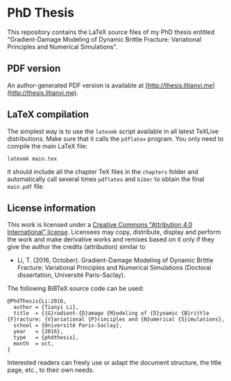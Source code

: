 # PhD Thesis

This repository contains the LaTeX source files of my PhD thesis entitled "Gradient-Damage Modeling of Dynamic Brittle Fracture: Variational Principles and Numerical Simulations".

## PDF version

An author-generated PDF version is available at [http://thesis.litianyi.me](http://thesis.litianyi.me).

## LaTeX compilation

The simplest way is to use the `latexmk` script available in all latest TeXLive distributions. Make sure that it calls the `pdflatex` program. You only need to compile the main LaTeX file:

```
latexmk main.tex
```

It should include all the chapter TeX files in the `chapters` folder and automatically call several times `pdflatex` and `biber` to obtain the final `main.pdf` file.

## License information

This work is licensed under a [Creative Commons "Attribution 4.0 International" license](https://creativecommons.org/licenses/by/4.0/deed.en). Licensees may copy, distribute, display and perform the work and make derivative works and remixes based on it only if they give the author the credits (attribution) similar to

- Li, T. (2016, October). Gradient-Damage Modeling of Dynamic Brittle Fracture: Variational Principles and Numerical Simulations (Doctoral dissertation, Université Paris-Saclay).

The following BiBTeX source code can be used:

```
@PhdThesis{Li:2016,
  author = {Tianyi Li},
  title  = {{G}radient-{D}amage {M}odeling of {D}ynamic {B}rittle {F}racture: {V}ariational {P}rinciples and {N}umerical {S}imulations},
  school = {Université Paris-Saclay},
  year   = {2016},
  type   = {phdthesis},
  month  = oct,
}
```

Interested readers can freely use or adapt the document structure, the title page, etc., to their own needs.
